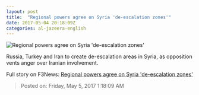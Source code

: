 ```yaml
---
layout: post
title:  "Regional powers agree on Syria 'de-escalation zones'"
date: 2017-05-04 20:18:09Z
categories: al-jazeera-english
---
```


![Regional powers agree on Syria 'de-escalation zones'](http://www.aljazeera.com/mritems/Images/2017/5/4/81708cd54f4847db9f3bdfc2be71aaa2_18.jpg)

Russia, Turkey and Iran to create de-escalation areas in Syria, as opposition vents anger over Iranian involvement.


Full story on F3News: [Regional powers agree on Syria 'de-escalation zones'](http://www.f3nws.com/n/NSakyF)

> Posted on: Friday, May 5, 2017 1:18:09 AM
